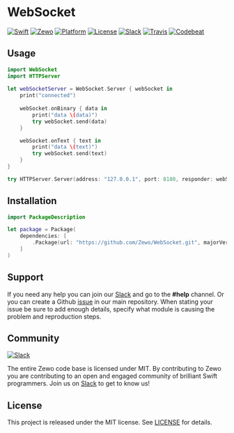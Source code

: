 # WebSocket

[![Swift][swift-badge]][swift-url]
[![Zewo][zewo-badge]][zewo-url]
[![Platform][platform-badge]][platform-url]
[![License][mit-badge]][mit-url]
[![Slack][slack-badge]][slack-url]
[![Travis][travis-badge]][travis-url]
[![Codebeat][codebeat-badge]][codebeat-url]

## Usage

```swift
import WebSocket
import HTTPServer
    
let webSocketServer = WebSocket.Server { webSocket in
    print("connected")
    
    webSocket.onBinary { data in
        print("data \(data)")
        try webSocket.send(data)
    }

    webSocket.onText { text in
        print("data \(text)")
        try webSocket.send(text)
    }
}

try HTTPServer.Server(address: "127.0.0.1", port: 8180, responder: webSocketServer).start()
```

## Installation

```swift
import PackageDescription

let package = Package(
    dependencies: [
        .Package(url: "https://github.com/Zewo/WebSocket.git", majorVersion: 0, minor: 5),
    ]
)
```

## Support

If you need any help you can join our [Slack](http://slack.zewo.io) and go to the **#help** channel. Or you can create a Github [issue](https://github.com/Zewo/Zewo/issues/new) in our main repository. When stating your issue be sure to add enough details, specify what module is causing the problem and reproduction steps.

## Community

[![Slack][slack-image]][slack-url]

The entire Zewo code base is licensed under MIT. By contributing to Zewo you are contributing to an open and engaged community of brilliant Swift programmers. Join us on [Slack](http://slack.zewo.io) to get to know us!

## License

This project is released under the MIT license. See [LICENSE](LICENSE) for details.

[swift-badge]: https://img.shields.io/badge/Swift-3.0-orange.svg?style=flat
[swift-url]: https://swift.org
[zewo-badge]: https://img.shields.io/badge/Zewo-0.5-FF7565.svg?style=flat
[zewo-url]: http://zewo.io
[platform-badge]: https://img.shields.io/badge/Platforms-OS%20X%20--%20Linux-lightgray.svg?style=flat
[platform-url]: https://swift.org
[mit-badge]: https://img.shields.io/badge/License-MIT-blue.svg?style=flat
[mit-url]: https://tldrlegal.com/license/mit-license
[slack-image]: http://s13.postimg.org/ybwy92ktf/Slack.png
[slack-badge]: https://zewo-slackin.herokuapp.com/badge.svg
[slack-url]: http://slack.zewo.io
[travis-badge]: https://travis-ci.org/Zewo/WebSocket.svg?branch=master
[travis-url]: https://travis-ci.org/Zewo/WebSocket
[codebeat-badge]: https://codebeat.co/badges/7b271ac4-f447-45a5-8cd0-f0f4c2e57690
[codebeat-url]: https://codebeat.co/projects/github-com-zewo-websocket